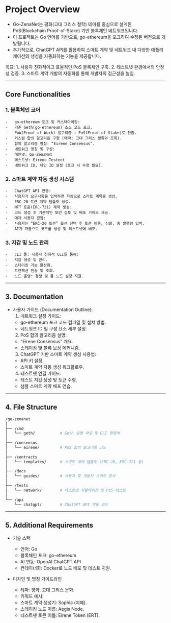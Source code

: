 # Project Overview

- Go-ZenaNet는 평화(고대 그리스 철학) 테마를 중심으로 설계된 PoS(Blockchain Proof-of-Stake) 기반 블록체인 네트워크입니다.
- 이 프로젝트는 Go 언어를 기반으로, go-ethereum을 포크하여 수정된 버전으로 개발됩니다.
- 추가적으로, ChatGPT API를 활용하여 스마트 계약 및 네트워크 내 다양한 애플리케이션의 생성을 자동화하는 기능을 제공합니다.

목표: 1. 사용자 친화적이고 효율적인 PoS 블록체인 구축. 2. 테스트넷 환경에서의 안정성 검증. 3. 스마트 계약 개발의 자동화를 통해 개발자의 접근성을 높임.

---

## Core Functionalities

### 1. 블록체인 코어

    -	go-ethereum 포크 및 커스터마이징:
    -	기존 Geth(go-ethereum) 소스 코드 포크.
    -	PoW(Proof-of-Work) 알고리즘 → PoS(Proof-of-Stake)로 전환.
    -	커스텀 합의 알고리즘 구현 (테마: 고대 그리스 평화와 조화).
    -	합의 알고리즘 명칭: “Eirene Consensus”.
    -	네트워크 명칭 및 구성:
    -	메인넷: Go-ZenaNet
    -	테스트넷: Eirene Testnet
    -	네트워크 ID, 체인 ID 설정 (포크 시 수정 필요).

### 2. 스마트 계약 자동 생성 시스템

    -	ChatGPT API 연동:
    -	사용자가 요구사항을 입력하면 자동으로 스마트 계약을 생성.
    -	ERC-20 토큰 계약 템플릿 생성.
    -	NFT 표준(ERC-721) 계약 생성.
    -	코드 생성 후 기본적인 보안 검토 및 배포 가이드 제공.
    -	예제 사용자 경험:
    -	사용자는 “ERC-20 토큰” 옵션 선택 후 토큰 이름, 심볼, 총 발행량 입력.
    -	AI가 자동으로 코드를 생성 및 테스트넷에 배포.

### 3. 지갑 및 노드 관리

    -	CLI 툴: 사용자 친화적 CLI를 통해:
    -	지갑 생성 및 관리.
    -	스테이킹 기능 활성화.
    -	트랜잭션 전송 및 조회.
    -	노드 운영: 경량 및 풀 노드 설정 지원.

---

## 3. Documentation

- 사용자 가이드 (Documentation Outline):
  1.  네트워크 설정 가이드:
  - go-ethereum 포크 코드 컴파일 및 설치 방법.
  - 네트워크 ID 및 구성 요소 세부 설정.
  2.  PoS 합의 알고리즘 설명:
  - “Eirene Consensus” 개요.
  - 스테이킹 및 블록 보상 메커니즘.
  3.  ChatGPT 기반 스마트 계약 생성 사용법:
  - API 키 설정.
  - 스마트 계약 자동 생성 워크플로우.
  4.  테스트넷 연결 가이드:
  - 테스트 지갑 생성 및 토큰 수령.
  - 샘플 스마트 계약 배포 연습.

---

## 4. File Structure

```bash
/go-zenanet
│
├── /cmd
│   └── geth/           # Geth 실행 파일 및 CLI 명령어
│
├── /consensus
│   └── eirene/         # PoS 합의 알고리즘 코드
│
├── /contracts
│   └── templates/      # 스마트 계약 템플릿 (ERC-20, ERC-721 등)
│
├── /docs
│   └── guides/         # 사용자 및 개발자 가이드 문서
│
├── /tests
│   └── network/        # 테스트넷 시뮬레이션 및 PoS 테스트
│
└── /api
    └── chatgpt/        # ChatGPT API 연동 코드
```

---

## 5. Additional Requirements

- 기술 스택

  - 언어: Go
  - 블록체인 포크: go-ethereum
  - AI 연동: OpenAI ChatGPT API
  - 컨테이너화: Docker로 노드 배포 및 테스트 지원.

- 디자인 및 명칭 가이드라인
  - 테마: 평화, 고대 그리스 문화.
  - 키워드 예시:
  - 스마트 계약 생성기: Sophia (지혜).
  - 스테이킹 노드 이름: Aegis Node.
  - 테스트넷 토큰 이름: Eirene Token (ERT).
